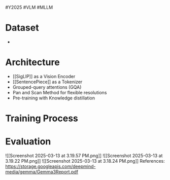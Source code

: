 #Y2025 #VLM #MLLM 


# Dataset
- 

# Architecture

- [[SigLIP]] as a Vision Encoder 
- [[SentencePiece]] as a Tokenizer
- Grouped-query attentions (GQA)
- Pan and Scan Method for flexible resolutions
- Pre-training with Knowledge distillation

# Training Process


# Evaluation

![[Screenshot 2025-03-13 at 3.19.57 PM.png]]
![[Screenshot 2025-03-13 at 3.19.22 PM.png]]
![[Screenshot 2025-03-13 at 3.18.24 PM.png]]
References:
https://storage.googleapis.com/deepmind-media/gemma/Gemma3Report.pdf
